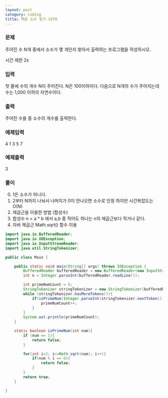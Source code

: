 ```yaml
---
layout: post
category: coding
title: 백준 소수 찾기 1978
---
```


### 문제
주어진 수 N개 중에서 소수가 몇 개인지 찾아서 출력하는 프로그램을 작성하시오.

시간 제한 2s

### 입력
첫 줄에 수의 개수 N이 주어진다. N은 100이하이다. 다음으로 N개의 수가 주어지는데 수는 1,000 이하의 자연수이다.

### 출력
주어진 수들 중 소수의 개수를 출력한다.

### 예제입력
4
1 3 5 7

### 예제출력
3

### 풀이
0. 1은 소수가 아니다.
1. 2부터 N까지 나눠서 나머지가 0이 안나오면 소수로 인정 하지만 시간복잡도는 O(N)
2. 제곱근을 이용한 방법 (합성수)
3. 합성수 n = a * b 에서 a,b 중 적어도 하나는 n의 제곱근보다 작거나 같다.
4. 자바 제곱근 Math.sqrt() 함수 이용

~~~java
import java.io.BufferedReader;
import java.io.IOException;
import java.io.InputStreamReader;
import java.util.StringTokenizer;

public class Main {

    public static void main(String[] args) throws IOException {
        BufferedReader bufferedReader = new BufferedReader(new InputStreamReader(System.in));
        int n = Integer.parseInt(bufferedReader.readLine());

        int primeNumCount = 0;
        StringTokenizer stringTokenizer = new StringTokenizer(bufferedReader.readLine());
        while (stringTokenizer.hasMoreTokens()){
            if(isPrimeNum(Integer.parseInt(stringTokenizer.nextToken()))){
                primeNumCount++;
            }
        }
        System.out.println(primeNumCount);
    }

    static boolean isPrimeNum(int num){
        if (num == 1){
            return false;
        }

        for(int i=2; i<=Math.sqrt(num); i++){
            if(num % i == 0){
                return false;
            }
        }
        return true;
    }

}
~~~
